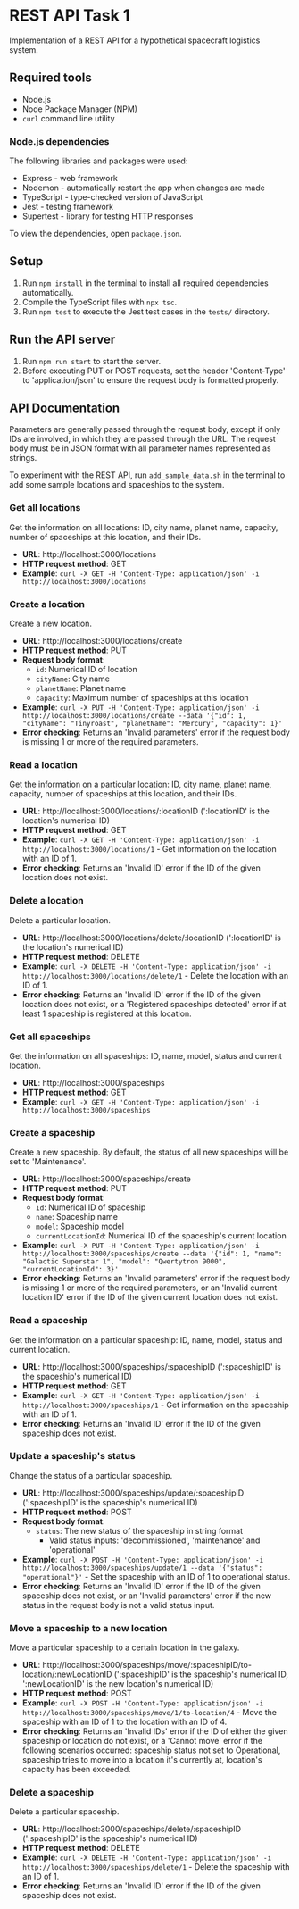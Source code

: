 # REST API Task 1

Implementation of a REST API for a hypothetical spacecraft logistics system.

## Required tools

* Node.js
* Node Package Manager (NPM)
* `curl` command line utility

### Node.js dependencies

The following libraries and packages were used:

* Express - web framework
* Nodemon - automatically restart the app when changes are made
* TypeScript - type-checked version of JavaScript
* Jest - testing framework
* Supertest - library for testing HTTP responses 

To view the dependencies, open `package.json`.

## Setup

1. Run `npm install` in the terminal to install all required dependencies automatically.
2. Compile the TypeScript files with `npx tsc`.
3. Run `npm test` to execute the Jest test cases in the `tests/` directory.

## Run the API server

1. Run `npm run start` to start the server.
2. Before executing PUT or POST requests, set the header 'Content-Type' to 'application/json' to ensure the request body is formatted properly.

## API Documentation

Parameters are generally passed through the request body, except if only IDs are involved, in which they are passed through the URL. The request body must be in JSON format with all parameter names represented as strings.

To experiment with the REST API, run `add_sample_data.sh` in the terminal to add some sample locations and spaceships to the system.

### Get all locations

Get the information on all locations: ID, city name, planet name, capacity, number of spaceships at this location, and their IDs.

* **URL**: http://localhost:3000/locations
* **HTTP request method**: GET
* **Example**: `curl -X GET -H 'Content-Type: application/json' -i http://localhost:3000/locations`

### Create a location

Create a new location.

* **URL**: http://localhost:3000/locations/create
* **HTTP request method**: PUT
* **Request body format**: 
  * `id`: Numerical ID of location
  * `cityName`: City name
  * `planetName`: Planet name
  * `capacity`: Maximum number of spaceships at this location
* **Example**: `curl -X PUT -H 'Content-Type: application/json' -i http://localhost:3000/locations/create --data '{"id": 1, "cityName": "Tinyroast", "planetName": "Mercury", "capacity": 1}'`
* **Error checking**: Returns an 'Invalid parameters' error if the request body is missing 1 or more of the required parameters.

### Read a location

Get the information on a particular location: ID, city name, planet name, capacity, number of spaceships at this location, and their IDs.

* **URL**: http://localhost:3000/locations/:locationID (':locationID' is the location's numerical ID)
* **HTTP request method**: GET
* **Example**: `curl -X GET -H 'Content-Type: application/json' -i http://localhost:3000/locations/1` - Get information on the location with an ID of 1.
* **Error checking**: Returns an 'Invalid ID' error if the ID of the given location does not exist. 

### Delete a location

Delete a particular location.

* **URL**: http://localhost:3000/locations/delete/:locationID (':locationID' is the location's numerical ID)
* **HTTP request method**: DELETE
* **Example**: `curl -X DELETE -H 'Content-Type: application/json' -i http://localhost:3000/locations/delete/1` - Delete the location with an ID of 1.
* **Error checking**: Returns an 'Invalid ID' error if the ID of the given location does not exist, or a 'Registered spaceships detected' error if at least 1 spaceship is registered at this location.

### Get all spaceships

Get the information on all spaceships: ID, name, model, status and current location.

* **URL**: http://localhost:3000/spaceships
* **HTTP request method**: GET
* **Example**: `curl -X GET -H 'Content-Type: application/json' -i http://localhost:3000/spaceships`

### Create a spaceship

Create a new spaceship. By default, the status of all new spaceships will be set to 'Maintenance'.

* **URL**: http://localhost:3000/spaceships/create
* **HTTP request method**: PUT
* **Request body format**: 
  * `id`: Numerical ID of spaceship
  * `name`: Spaceship name
  * `model`: Spaceship model
  * `currentLocationId`: Numerical ID of the spaceship's current location
* **Example**: `curl -X PUT -H 'Content-Type: application/json' -i http://localhost:3000/spaceships/create --data '{"id": 1, "name": "Galactic Superstar 1", "model": "Qwertytron 9000", "currentLocationId": 3}'`
* **Error checking**: Returns an 'Invalid parameters' error if the request body is missing 1 or more of the required parameters, or an 'Invalid current location ID' error if the ID of the given current location does not exist. 

### Read a spaceship

Get the information on a particular spaceship: ID, name, model, status and current location.

* **URL**: http://localhost:3000/spaceships/:spaceshipID (':spaceshipID' is the spaceship's numerical ID)
* **HTTP request method**: GET
* **Example**: `curl -X GET -H 'Content-Type: application/json' -i http://localhost:3000/spaceships/1` - Get information on the spaceship with an ID of 1.
* **Error checking**: Returns an 'Invalid ID' error if the ID of the given spaceship does not exist. 

### Update a spaceship's status

Change the status of a particular spaceship.

* **URL**: http://localhost:3000/spaceships/update/:spaceshipID (':spaceshipID' is the spaceship's numerical ID)
* **HTTP request method**: POST
* **Request body format**: 
  * `status`: The new status of the spaceship in string format
    * Valid status inputs: 'decommissioned', 'maintenance' and 'operational'
* **Example**: `curl -X POST -H 'Content-Type: application/json' -i http://localhost:3000/spaceships/update/1 --data '{"status": "operational"}'` - Set the spaceship with an ID of 1 to operational status.
* **Error checking**: Returns an 'Invalid ID' error if the ID of the given spaceship does not exist, or an 'Invalid parameters' error if the new status in the request body is not a valid status input.

### Move a spaceship to a new location

Move a particular spaceship to a certain location in the galaxy.

* **URL**: http://localhost:3000/spaceships/move/:spaceshipID/to-location/:newLocationID (':spaceshipID' is the spaceship's numerical ID, ':newLocationID' is the new location's numerical ID)
* **HTTP request method**: POST
* **Example**: `curl -X POST -H 'Content-Type: application/json' -i http://localhost:3000/spaceships/move/1/to-location/4` - Move the spaceship with an ID of 1 to the location with an ID of 4.
* **Error checking**: Returns an 'Invalid IDs' error if the ID of either the given spaceship or location do not exist, or a 'Cannot move' error if the following scenarios occurred: spaceship status not set to Operational, spaceship tries to move into a location it's currently at, location's capacity has been exceeded.

### Delete a spaceship

Delete a particular spaceship.

* **URL**: http://localhost:3000/spaceships/delete/:spaceshipID (':spaceshipID' is the spaceship's numerical ID)
* **HTTP request method**: DELETE
* **Example**: `curl -X DELETE -H 'Content-Type: application/json' -i http://localhost:3000/spaceships/delete/1` - Delete the spaceship with an ID of 1.
* **Error checking**: Returns an 'Invalid ID' error if the ID of the given spaceship does not exist. 